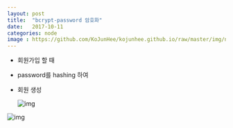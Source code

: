 ```yaml
---
layout: post
title:  "bcrypt-password 암호화"
date:   2017-10-11
categories: node
image : https://github.com/KoJunHee/kojunhee.github.io/raw/master/img/node.png
---
```


- 회원가입 할 때

- password를 hashing 하여 

- 회원 생성

	![img](https://github.com/KoJunHee/kojunhee.github.io/raw/master/img/23.png)

![img](https://github.com/KoJunHee/kojunhee.github.io/raw/master/img/24.png)



